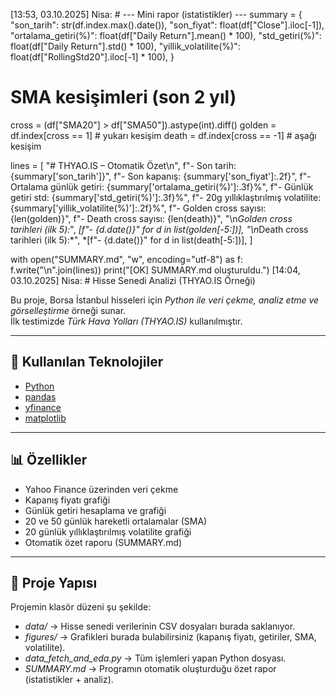 [13:53, 03.10.2025] Nisa: # --- Mini rapor (istatistikler) ---
summary = {
    "son_tarih": str(df.index.max().date()),
    "son_fiyat": float(df["Close"].iloc[-1]),
    "ortalama_getiri(%)": float(df["Daily Return"].mean() * 100),
    "std_getiri(%)": float(df["Daily Return"].std() * 100),
    "yillik_volatilite(%)": float(df["RollingStd20"].iloc[-1] * 100),
}

# SMA kesişimleri (son 2 yıl)
cross = (df["SMA20"] > df["SMA50"]).astype(int).diff()
golden = df.index[cross == 1]   # yukarı kesişim
death  = df.index[cross == -1]  # aşağı kesişim

lines = [
    "# THYAO.IS – Otomatik Özet\n",
    f"- Son tarih: {summary['son_tarih']}",
    f"- Son kapanış: {summary['son_fiyat']:.2f}",
    f"- Ortalama günlük getiri: {summary['ortalama_getiri(%)']:.3f}%",
    f"- Günlük getiri std: {summary['std_getiri(%)']:.3f}%",
    f"- 20g yıllıklaştırılmış volatilite: {summary['yillik_volatilite(%)']:.2f}%",
    f"- Golden cross sayısı: {len(golden)}",
    f"- Death cross sayısı: {len(death)}",
    "\n*Golden cross tarihleri (ilk 5):*",
    *[f"- {d.date()}" for d in list(golden[-5:])],
    "\n*Death cross tarihleri (ilk 5):*",
    *[f"- {d.date()}" for d in list(death[-5:])],
]

with open("SUMMARY.md", "w", encoding="utf-8") as f:
    f.write("\n".join(lines))
print("[OK] SUMMARY.md oluşturuldu.")
[14:04, 03.10.2025] Nisa: # Hisse Senedi Analizi (THYAO.IS Örneği)

Bu proje, Borsa İstanbul hisseleri için *Python ile veri çekme, analiz etme ve görselleştirme* örneği sunar.  
İlk testimizde *Türk Hava Yolları (THYAO.IS)* kullanılmıştır.

---

## 🚀 Kullanılan Teknolojiler
- [Python](https://www.python.org/)  
- [pandas](https://pandas.pydata.org/)  
- [yfinance](https://pypi.org/project/yfinance/)  
- [matplotlib](https://matplotlib.org/)

---

## 📊 Özellikler
- Yahoo Finance üzerinden veri çekme  
- Kapanış fiyatı grafiği  
- Günlük getiri hesaplama ve grafiği  
- 20 ve 50 günlük hareketli ortalamalar (SMA)  
- 20 günlük yıllıklaştırılmış volatilite grafiği  
- Otomatik özet raporu (SUMMARY.md)

---

## 📂 Proje Yapısı

Projemin klasör düzeni şu şekilde:

- *data/* → Hisse senedi verilerinin CSV dosyaları burada saklanıyor.  
- *figures/* → Grafikleri burada bulabilirsiniz (kapanış fiyatı, getiriler, SMA, volatilite).  
- *data_fetch_and_eda.py* → Tüm işlemleri yapan Python dosyası.  
- *SUMMARY.md* → Programın otomatik oluşturduğu özet rapor (istatistikler + analiz). 